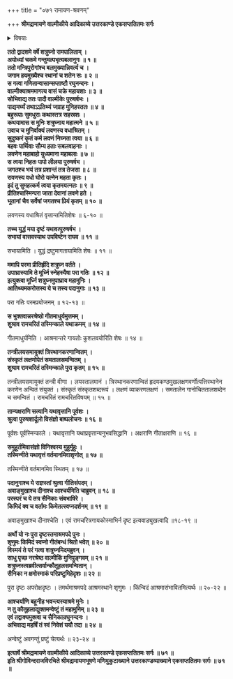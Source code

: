 +++
title = "०७१ रामायण-श्रवणम्"

+++
**श्रीमद्रामायणे वाल्मीकीये आदिकाव्ये उत्तरकाण्डे एकसप्ततितमः सर्गः**


<details><summary>विषयाः</summary>

श्री-राम-दिदृक्षया ऽयोध्यां प्रति प्रस्थितवता शत्रुघ्नेन  
मार्गवशाद् वाल्मीक्य्-आश्रमम् एत्य  
तद्-अभिवादनम् ॥ १ ॥  
वाल्मीकिना तं प्रति लवण-मारण-प्रशंसन-पूर्वकं  
तम् मूर्धाघ्राणनेन सपरिवारस्य तस्यातिथ्य-करणम् ॥ २ ॥  
भुक्त्वा सुखोपविष्टेन स-परिवारेण शत्रुघ्नेन  
+आश्रमान्तरे कुश-लव-कृताद्भुततर--श्री-रामायण-गान-श्रवणम् ॥ ३ ॥  
तच्-छ्रवण-विस्मित-परिजनैस्  
तत्-तत्त्व-जिज्ञासया वाल्मीकिं प्रति तत्-प्रश्नं प्रार्थितेन शत्रुघ्नेन  
तान् प्रति तस्यानौचित्य-कथनेन वाल्मीक्य्-अनुज्ञया स्वावास-गमनम् ॥ ४ ॥
</details>


**ततो द्वादशमे वर्षे शत्रुघ्नो रामपालिताम् ।  
अयोध्यां चकमे गन्तुमल्पभृत्यबलानुगः ॥ १ ॥  
ततो मन्त्रिपुरोगांश्च बलमुख्यान्निवर्त्य च ।  
जगाम हयमुख्यैश्च रथानां च शतेन सः ॥ २ ॥  
स गत्वा गणितान्वासान्सप्ताष्टौ रघुनन्दनः ।  
वाल्मीक्याश्रममागत्य वासं चक्रे महायशाः ॥ ३ ॥  
सोभिवाद्य ततः पादौ वाल्मीकेः पुरुषर्षभः ।  
पाद्यमर्घ्यं तथाऽऽतिथ्यं जग्राह मुनिहस्ततः ॥ ४ ॥  
बहुरूपाः सुमधुराः कथास्तत्र सहस्रशः ।  
कथयामास स मुनिः शत्रुघ्नाय महात्मने ॥ ५ ॥  
उवाच च मुनिर्वाक्यं लवणस्य वधाश्रितम् ।  
सुदुष्करं कृतं कर्म लवणं निघ्नता त्वया ॥ ६ ॥  
बहवः पार्थिवाः सौम्य हताः सबलवाहनाः ।  
लवणेन महाबाहो युध्यमाना महाबलाः ॥ ७ ॥  
स त्वया निहतः पापो लीलया पुरुषर्षभ ।  
जगतश्च भयं तत्र प्रशान्तं तत्र तेजसा ॥ ८ ॥  
रावणस्य वधो घोरो यत्नेन महता कृतः ।  
इदं तु सुमहत्कर्म त्वया कृतमयत्नतः ॥ ९ ॥  
प्रीतिश्चास्मिन्परा जाता देवानां लवणे हते ।  
भूतानां चैव सर्वेषां जगतश्च प्रियं कृतम् ॥ १० ॥**

लवणस्य वधाश्रितं वृत्तान्तमितिशेषः ॥ ६-१० ॥

**तच्च युद्धं मया दृष्टं यथावत्पुरुषर्षभ ।  
सभायां वासवस्याथ उपविष्टेन राघव ॥ ११ ॥**

सभायामिति । युद्धं द्रष्टुमागतायामिति शेषः ॥ ११ ॥

**ममापि परमा प्रीतिर्हृदि शत्रुघ्न वर्तते ।  
उपाघ्रास्यामि ते मूर्ध्नि स्नेहस्यैषा परा गतिः ॥ १२ ॥  
इत्युक्त्वा मूर्ध्नि शत्रुघ्नमुपाघ्राय महामुनिः ।  
आतिथ्यमकरोत्तस्य ये च तस्य पदानुगाः ॥ १३ ॥**

परा गतिः परमप्रयोजनम् ॥ १२-१३ ॥

**स भुक्तवान्नरश्रेष्ठो गीतमाधुर्यमुत्तमम् ।  
शुश्राव रामचरितं तस्मिन्काले यथाक्रमम् ॥ १४ ॥**

गीतमाधुर्यमिति । आश्रमान्तरे गायतोः कुशलवयोरिति शेषः ॥ १४ ॥

**तन्त्रीलयसमायुक्तं त्रिस्थानकरणान्वितम् ।  
संस्कृतं लक्षणोपेतं समतालसमन्वितम् ।  
शुश्राव रामचरितं तस्मिन्काले पुरा कृतम् ॥ १५ ॥**

तन्त्रीलयसमायुक्तं तन्त्री वीणा । लयस्तालमानं । त्रिस्थानकरणान्वितं हृदयकण्ठमुखलक्षणवर्णोत्पत्तिस्थानेन करणेन अन्वितं संयुक्तं । संस्कृतं संस्कृतशब्दरूपं । लक्षणं व्याकरणलक्षणं । समतालेन गानोचिततालशब्देन च समन्वितं । रामचरितं रामचरितविषयम् ॥ १५ ॥

**तान्यक्षराणि सत्यानि यथावृत्तानि पूर्वशः ।  
श्रुत्वा पुरुषशार्दूलो विसंज्ञो बाष्पलोचनः ॥ १६ ॥**

पूर्वशः पूर्वस्मिन्काले । यथावृत्तानि यथाप्रवृत्तान्यनुभवसिद्धानि । अक्षराणि गीताक्षराणि ॥ १६ ॥

**समुहूर्तमिवासंज्ञो विनिश्वस्य मुहुर्मुहुः ।  
तस्मिन्गीते यथावृत्तं वर्तमानमिवाशृणोत् ॥ १७ ॥**

तस्मिन्गीते वर्तमानमिव स्थितम् ॥ १७ ॥

**पदानुगाश्च ये राज्ञस्तां श्रुत्वा गीतिसंपदम् ।  
अवाङ्मुखाश्च दीनाश्च आश्चर्यमिति चाब्रुवन् ॥ १८ ॥  
परस्परं च ये तत्र सैनिकाः संबभाषिरे ।  
किमिदं क्व च वर्तामः किमेतत्स्वप्नदर्शनम् ॥ १९ ॥**

अवाङ्मुखाश्च दीनाश्चेति । एवं रामचरित्रगायकोस्माभिर्न दृष्ट इत्यवाड्युखत्वादि ॥१८-१९ ॥

**अर्थो यो नः पुरा दृष्टस्तमाश्रमपदे पुनः ।  
शृणुमः किमिदं स्वप्नो गीतंबन्धं श्रितो भवेत् ॥ २० ॥  
विस्मयं ते परं गत्वा शत्रुघ्नमिदमब्रुवन् ।  
साधु पृच्छ नरश्रेष्ठ वाल्मीकिं मुनिपुङ्गवम् ॥ २१ ॥  
शत्रुघ्नस्त्वब्रवीत्सर्वान्कौतूहलसमन्वितान् ।  
सैनिका न क्षमोस्माकं परिप्रष्टुमिहेदृशः ॥ २२ ॥**

पुरा दृष्टः अपरोक्षदृष्टः । तमर्थमाश्रमपदे आश्रमस्थाने शृणुमः । किंन्विदं आश्रमासंभावितमित्यर्थः ॥ २०-२२ ॥

**आश्चर्याणि बहूनीह भवन्त्यस्याश्रमे मुनेः ।  
न तु कौतूहलाद्युक्तमन्वेष्टुं तं महामुनिम् ॥ २३ ॥  
एवं तद्वाक्यमुक्त्वा च सैनिकान्रघुनन्दनः ।  
अभिवाद्य महर्षिं तं स्वं निवेशं ययौ तदा ॥ २४ ॥**

अन्वेष्टुं अवगन्तुं प्रष्टुं चेत्यर्थः ॥ २३-२४ ॥

**इत्यार्षे श्रीमद्रामायणे वाल्मीकीये आदिकाव्ये उत्तरकाण्डे एकसप्ततितमः सर्गः ॥ ७१ ॥  
इति श्रीगोविन्दराजविरचिते श्रीमद्रामायणभूषणे मणिमुकुटाख्याने उत्तरकाण्डव्याख्याने एकसप्ततितमः सर्गः ॥ ७१ ॥**
